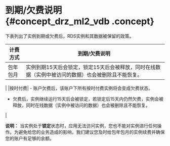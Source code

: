 # 到期/欠费说明 {#concept_drz_ml2_vdb .concept}

下表列出了实例到期或欠费后，RDS实例和其数据被保留的政策。

|计费方式|到期/欠费说明|
|----|-------|
|包年包月| 实例到期15天后会锁定，锁定15天后会被释放，同时在线数据（实例中被访问的数据）也会被删除且不能恢复。

 |
|按时付费| -   账户欠费后，该账户下所有按时付费实例将会变成欠费状态。

-   欠费后，实例继续运行15天后会被锁定，若锁定后15天内仍然欠费，实例会被释放，同时在线数据（实例中被访问的数据）也会被删除且不能恢复。


 |

**说明：** 当实例处于**锁定**状态时，应用无法访问实例，您也不能对实例进行任何操作。为避免给您的业务造成的影响，我们建议您及时给包年包月的实例续费并确保您的账户有足够的余额。

